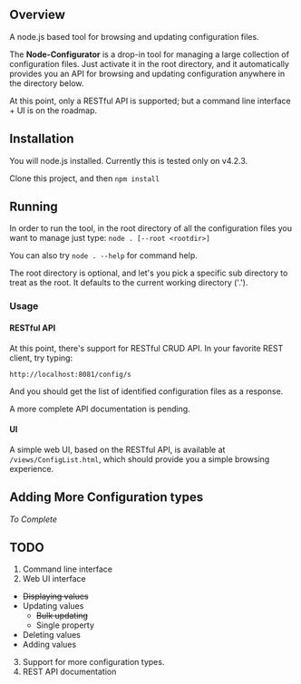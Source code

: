 
## Overview
A node.js based tool for browsing and updating configuration files.

The __Node-Configurator__ is a drop-in tool for managing a large collection of configuration files.
Just activate it in the root directory, and it automatically provides you an API for browsing and updating configuration anywhere in the directory below.

At this point, only a RESTful API is supported; but a command line interface + UI is on the roadmap.

## Installation

You will node.js installed. Currently this is tested only on v4.2.3.

Clone this project, and then `npm install`

## Running
In order to run the tool, in the root directory of all the configuration files you want to manage just type: `node . [--root <rootdir>]`

You can also try `node . --help` for command help.

The root directory is optional, and let's you pick a specific sub directory to treat as the root. It defaults to the current working directory ('.').

### Usage

#### RESTful API
At this point, there's support for RESTful CRUD API.
In your favorite REST client, try typing:
```
http://localhost:8081/config/s
```
And you should get the list of identified configuration files as a response.

A more complete API documentation is pending.

#### UI

A simple web UI, based on the RESTful API, is available at `/views/ConfigList.html`, which should provide you a simple browsing experience.

## Adding More Configuration types
*To Complete*

## TODO

1. Command line interface
2. Web UI interface
  * ~~Displaying values~~
  * Updating values
    * ~~Bulk updating~~
    * Single property
  * Deleting values
  * Adding values
3. Support for more configuration types.
4. REST API documentation
